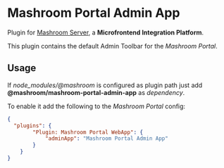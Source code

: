
# Mashroom Portal Admin App

Plugin for [Mashroom Server](https://www.mashroom-server.com), a **Microfrontend Integration Platform**.

This plugin contains the default Admin Toolbar for the _Mashroom Portal_.

## Usage

If *node_modules/@mashroom* is configured as plugin path just add **@mashroom/mashroom-portal-admin-app** as *dependency*.

To enable it add the following to the _Mashroom Portal_ config:

```json
{
  "plugins": {
        "Plugin: Mashroom Portal WebApp": {
            "adminApp": "Mashroom Portal Admin App"
        }
    }
}
```
